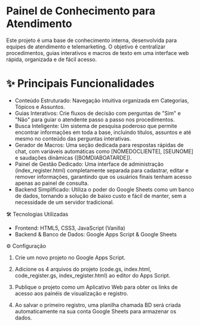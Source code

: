 # Painel de Conhecimento para Atendimento
Este projeto é uma base de conhecimento interna, desenvolvida para equipes de atendimento e telemarketing. O objetivo é centralizar procedimentos, guias interativos e macros de texto em uma interface web rápida, organizada e de fácil acesso.

# ✨ Principais Funcionalidades
 - Conteúdo Estruturado: Navegação intuitiva organizada em Categorias, Tópicos e Assuntos.
 - Guias Interativos: Crie fluxos de decisão com perguntas de "Sim" e "Não" para guiar o atendente passo a passo nos procedimentos.
 - Busca Inteligente: Um sistema de pesquisa poderoso que permite encontrar informações em toda a base, incluindo títulos, assuntos e até mesmo no conteúdo das perguntas interativas.
 - Gerador de Macros: Uma seção dedicada para respostas rápidas de chat, com variáveis automáticas como [NOMEDOCLIENTE], [SEUNOME] e saudações dinâmicas ([BOMDIABOATARDE]).
 - Painel de Gestão Dedicado: Uma interface de administração (index_register.html) completamente separada para cadastrar, editar e remover informações, garantindo que os usuários finais tenham acesso apenas ao painel de consulta.
 - Backend Simplificado: Utiliza o poder do Google Sheets como um banco de dados, tornando a solução de baixo custo e fácil de manter, sem a necessidade de um servidor tradicional.

🛠️ Tecnologias Utilizadas
 - Frontend: HTML5, CSS3, JavaScript (Vanilla)
 - Backend & Banco de Dados: Google Apps Script & Google Sheets


⚙️ Configuração
1. Crie um novo projeto no Google Apps Script.

2. Adicione os 4 arquivos do projeto (code.gs, index.html, code_register.gs, index_register.html) ao editor do Apps Script.

3. Publique o projeto como um Aplicativo Web para obter os links de acesso aos painéis de visualização e registro.

4. Ao salvar o primeiro registro, uma planilha chamada BD será criada automaticamente na sua conta Google Sheets para armazenar os dados.

